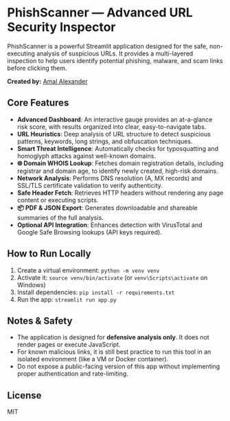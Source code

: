 # PhishScanner — Advanced URL Security Inspector

PhishScanner is a powerful Streamlit application designed for the safe, non-executing analysis of suspicious URLs. It provides a multi-layered inspection to help users identify potential phishing, malware, and scam links before clicking them.

**Created by:** [Amal Alexander](https://www.linkedin.com/in/amal-alexander-305780131/)

## Core Features

-   **Advanced Dashboard**: An interactive gauge provides an at-a-glance risk score, with results organized into clear, easy-to-navigate tabs.
-   **URL Heuristics**: Deep analysis of URL structure to detect suspicious patterns, keywords, long strings, and obfuscation techniques.
-   **Smart Threat Intelligence**: Automatically checks for typosquatting and homoglyph attacks against well-known domains.
-   **🌐 Domain WHOIS Lookup**: Fetches domain registration details, including registrar and domain age, to identify newly created, high-risk domains.
-   **Network Analysis**: Performs DNS resolution (A, MX records) and SSL/TLS certificate validation to verify authenticity.
-   **Safe Header Fetch**: Retrieves HTTP headers without rendering any page content or executing scripts.
-   **📦 PDF & JSON Export**: Generates downloadable and shareable summaries of the full analysis.
-   **Optional API Integration**: Enhances detection with VirusTotal and Google Safe Browsing lookups (API keys required).

## How to Run Locally

1.  Create a virtual environment: `python -m venv venv`
2.  Activate it: `source venv/bin/activate` (or `venv\Scripts\activate` on Windows)
3.  Install dependencies: `pip install -r requirements.txt`
4.  Run the app: `streamlit run app.py`

## Notes & Safety

-   The application is designed for **defensive analysis only**. It does not render pages or execute JavaScript.
-   For known malicious links, it is still best practice to run this tool in an isolated environment (like a VM or Docker container).
-   Do not expose a public-facing version of this app without implementing proper authentication and rate-limiting.

## License

MIT 
